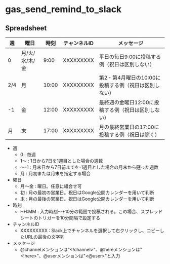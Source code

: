 # gas_send_remind_to_slack

## Spreadsheet

週  | 曜日          | 時刻   | チャンネルID | メッセージ
----|--------------|-------|------------|---------
0   | 月/火/水/木/金 |  9:00 | XXXXXXXXX  | 平日の毎日9:00に投稿する例（祝日は区別しない）
2/4 | 月            | 10:00 | XXXXXXXXX  | 第2・第4月曜日の10:00に投稿する例（祝日は区別しない）
-1  | 金            | 12:00 | XXXXXXXXX  | 最終週の金曜日12:00に投稿する例（祝日は区別しない）
月  | 末            | 17:00 | XXXXXXXXX  | 月の最終営業日の17:00に投稿する例（祝日は除く）

- 週
  - 0 : 毎週
  - 1〜 : 1日から7日を1週目とした場合の週数
  - 〜-1 : 月末日から7日前までを-1週目とした場合の月末から遡った週数
  - 月 : 月初または月末を指定する場合
- 曜日
  - 月〜金 : 曜日。任意に組合せ可
  - 初 : 月の最初の営業日。祝日はGoogle公開カレンダーを用いて判断
  - 末 : 月の最後の営業日。祝日はGoogle公開カレンダーを用いて判断
- 時刻
  - HH:MM : 入力時刻〜+10分の範囲で投稿される。この場合、スプレッドシートのトリガーを10分間隔で設定する
- チャンネルID
  - XXXXXXXXX : Slack上でチャンネルを選択して右クリックし、コピーしたURLの最後の文字列
- メッセージ
  - @channelメンションは"<!channel>"、@hereメンションは"<!here>"、@userメンションは"<@user>"と入力


